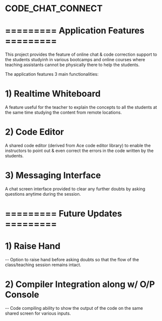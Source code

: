 # CODE_CHAT_CONNECT

# ========= Application Features =========

This project provides the feature of online chat & code correction support to the students studyinh in various bootcamps and online courses where teaching assistants cannot be physically there to help the students.

The application features 3 main functionalities:

# 1) Realtime Whiteboard

A feature useful for the teacher to explain the concepts to all the students at the same time studying the content from remote locations.

# 2) Code Editor

A shared code editor (derived from Ace code editor library) to enable the instructors to point out & even correct the errors in the code written by the students.

# 3) Messaging Interface

A chat screen interface provided to clear any further doubts by asking questions anytime during the session.



# ========= Future Updates =========

# 1) Raise Hand

-- Option to raise hand before asking doubts so that the flow of the class/teaching session remains intact.

# 2) Compiler Integration along w/ O/P Console

-- Code compiling ability to show the output of the code on the same shared screen for various inputs.
